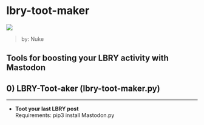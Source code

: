 # lbry-toot-maker
![](https://i.ibb.co/g6CSkK6/lbrymastodon.jpg)
>by: Nuke
## Tools for boosting your LBRY activity with Mastodon

## 0) LBRY-Toot-aker (lbry-toot-maker.py)
---
- **Toot your last LBRY post**  
Requirements:
pip3 install Mastodon.py
